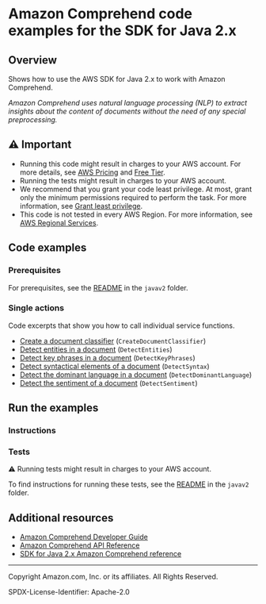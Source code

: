 # Amazon Comprehend code examples for the SDK for Java 2.x

## Overview

Shows how to use the AWS SDK for Java 2.x to work with Amazon Comprehend.

<!--custom.overview.start-->
<!--custom.overview.end-->

_Amazon Comprehend uses natural language processing (NLP) to extract insights about the content of documents without the need of any special preprocessing._

## ⚠ Important

* Running this code might result in charges to your AWS account. For more details, see [AWS Pricing](https://aws.amazon.com/pricing/) and [Free Tier](https://aws.amazon.com/free/).
* Running the tests might result in charges to your AWS account.
* We recommend that you grant your code least privilege. At most, grant only the minimum permissions required to perform the task. For more information, see [Grant least privilege](https://docs.aws.amazon.com/IAM/latest/UserGuide/best-practices.html#grant-least-privilege).
* This code is not tested in every AWS Region. For more information, see [AWS Regional Services](https://aws.amazon.com/about-aws/global-infrastructure/regional-product-services).

<!--custom.important.start-->
<!--custom.important.end-->

## Code examples

### Prerequisites

For prerequisites, see the [README](../../README.md#Prerequisites) in the `javav2` folder.


<!--custom.prerequisites.start-->
<!--custom.prerequisites.end-->

### Single actions

Code excerpts that show you how to call individual service functions.

- [Create a document classifier](src/main/java/com/example/comprehend/DocumentClassifierDemo.java#L11) (`CreateDocumentClassifier`)
- [Detect entities in a document](src/main/java/com/example/comprehend/DetectEntities.java#L12) (`DetectEntities`)
- [Detect key phrases in a document](src/main/java/com/example/comprehend/DetectKeyPhrases.java#L12) (`DetectKeyPhrases`)
- [Detect syntactical elements of a document](src/main/java/com/example/comprehend/DetectSyntax.java#L11) (`DetectSyntax`)
- [Detect the dominant language in a document](src/main/java/com/example/comprehend/DetectLanguage.java#L12) (`DetectDominantLanguage`)
- [Detect the sentiment of a document](src/main/java/com/example/comprehend/DetectSentiment.java#L11) (`DetectSentiment`)


<!--custom.examples.start-->
<!--custom.examples.end-->

## Run the examples

### Instructions


<!--custom.instructions.start-->
<!--custom.instructions.end-->



### Tests

⚠ Running tests might result in charges to your AWS account.


To find instructions for running these tests, see the [README](../../README.md#Tests)
in the `javav2` folder.



<!--custom.tests.start-->
<!--custom.tests.end-->

## Additional resources

- [Amazon Comprehend Developer Guide](https://docs.aws.amazon.com/comprehend/latest/dg/what-is.html)
- [Amazon Comprehend API Reference](https://docs.aws.amazon.com/comprehend/latest/APIReference/welcome.html)
- [SDK for Java 2.x Amazon Comprehend reference](https://sdk.amazonaws.com/java/api/latest/software/amazon/awssdk/services/comprehend/package-summary.html)

<!--custom.resources.start-->
<!--custom.resources.end-->

---

Copyright Amazon.com, Inc. or its affiliates. All Rights Reserved.

SPDX-License-Identifier: Apache-2.0